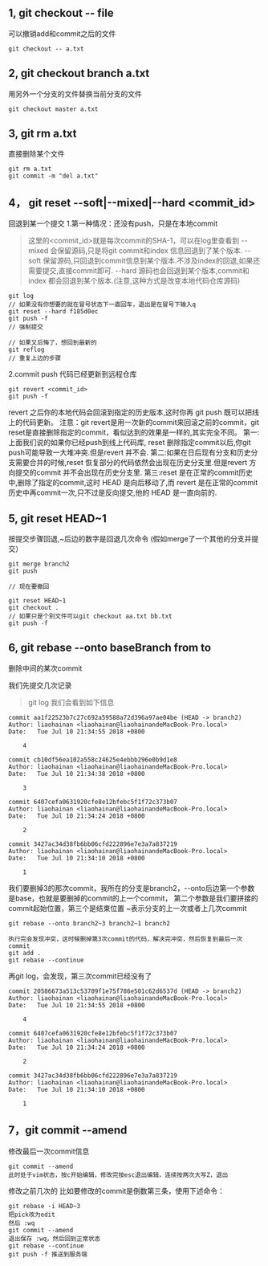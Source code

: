 ## 1,  git checkout -- file

可以撤销add和commit之后的文件
```shell
git checkout -- a.txt
```

## 2,  git checkout branch a.txt

用另外一个分支的文件替换当前分支的文件
```shell
git checkout master a.txt
```
## 3, git rm a.txt

直接删除某个文件
```shell
git rm a.txt
git commit -m "del a.txt"
```
## 4， git reset --soft|--mixed|--hard <commit_id>

回退到某一个提交
1.第一种情况：还没有push，只是在本地commit
> 这里的<commit_id>就是每次commit的SHA-1，可以在log里查看到
> --mixed    会保留源码,只是将git commit和index 信息回退到了某个版本.
> --soft   保留源码,只回退到commit信息到某个版本.不涉及index的回退,如果还需要提交,直接commit即可.
> --hard    源码也会回退到某个版本,commit和index 都会回退到某个版本.(注意,这种方式是改变本地代码仓库源码)

```shell
git log
// 如果没有你想要的就在冒号状态下一直回车，退出是在冒号下输入q
git reset --hard f185d0ec
git push -f
// 强制提交

// 如果又后悔了，想回到最新的
git reflog
// 重复上边的步骤
```
2.commit push 代码已经更新到远程仓库
```shell
git revert <commit_id>
git push -f
```
revert 之后你的本地代码会回滚到指定的历史版本,这时你再 git push 既可以把线上的代码更新。
注意：git revert是用一次新的commit来回滚之前的commit，git reset是直接删除指定的commit，看似达到的效果是一样的,其实完全不同。
第一:上面我们说的如果你已经push到线上代码库, reset 删除指定commit以后,你git push可能导致一大堆冲突.但是revert 并不会.
第二:如果在日后现有分支和历史分支需要合并的时候,reset 恢复部分的代码依然会出现在历史分支里.但是revert 方向提交的commit 并不会出现在历史分支里.
第三:reset 是在正常的commit历史中,删除了指定的commit,这时 HEAD 是向后移动了,而 revert 是在正常的commit历史中再commit一次,只不过是反向提交,他的 HEAD 是一直向前的.

## 5, git reset HEAD~1

按提交步骤回退,~后边的数字是回退几次命令
(假如merge了一个其他的分支并提交）
```shell
git merge branch2
git push

// 现在要撤回

git reset HEAD~1
git checkout .
// 如果只是个别文件可以git checkout aa.txt bb.txt
git push -f
```


## 6, git rebase --onto baseBranch from to
删除中间的某次commit

我们先提交几次记录
> git log
我们会看到如下信息
```shell
commit aa1f22523b7c27c692a59588a72d396a97ae04be (HEAD -> branch2)
Author: liaohainan <liaohainan@liaohainandeMacBook-Pro.local>
Date:   Tue Jul 10 21:34:55 2018 +0800

    4

commit cb10df56ea102a558c24625e4ebbb296e0b9d1e8
Author: liaohainan <liaohainan@liaohainandeMacBook-Pro.local>
Date:   Tue Jul 10 21:34:38 2018 +0800

    3

commit 6407cefa0631920cfe8e12bfebc5f1f72c373b07
Author: liaohainan <liaohainan@liaohainandeMacBook-Pro.local>
Date:   Tue Jul 10 21:34:24 2018 +0800

    2

commit 3427ac34d38fb6bb06cfd222896e7e3a7a837219
Author: liaohainan <liaohainan@liaohainandeMacBook-Pro.local>
Date:   Tue Jul 10 21:34:10 2018 +0800

    1
```
我们要删掉3的那次commit，我所在的分支是branch2，--onto后边第一个参数是base，也就是要删掉的commit的上一个commit，
第二个参数是我们要拼接的commit起始位置，第三个是结束位置
~表示分支的上一次或者上几次commit
```shell
git rebase --onto branch2~3 branch2~1 branch2

执行完会发现冲突，这时候删掉第3次commit的代码，解决完冲突，然后恢复到最后一次commit
git add .
git rebase --continue

```

再git log，会发现，第三次commit已经没有了
```shell
commit 20586673a513c53709f1e75f786e501c62d6537d (HEAD -> branch2)
Author: liaohainan <liaohainan@liaohainandeMacBook-Pro.local>
Date:   Tue Jul 10 21:34:55 2018 +0800

    4

commit 6407cefa0631920cfe8e12bfebc5f1f72c373b07
Author: liaohainan <liaohainan@liaohainandeMacBook-Pro.local>
Date:   Tue Jul 10 21:34:24 2018 +0800

    2

commit 3427ac34d38fb6bb06cfd222896e7e3a7a837219
Author: liaohainan <liaohainan@liaohainandeMacBook-Pro.local>
Date:   Tue Jul 10 21:34:10 2018 +0800

    1

```

## 7，git commit --amend

修改最后一次commit信息
```shell
git commit --amend
此时处于vim状态，按c开始编辑，修改完按esc退出编辑，连续按两次大写Z，退出

```

修改之前几次的
比如要修改的commit是倒数第三条，使用下述命令：
```shell
git rebase -i HEAD~3
把pick改为edit
然后 :wq
git commit --amend
退出保存 :wq，然后回到正常状态
git rebase --continue
git push -f 推送到服务端
```







